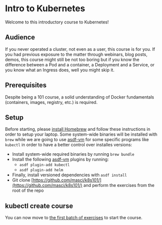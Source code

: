 # Intro to Kubernetes

Welcome to this introductory course to Kubernetes!

## Audience

If you never operated a cluster, not even as a user, this course is for you. If you had previous
exposure to the matter through webinars, blog posts, demos, this course might still be not too
boring but if you know the difference between a Pod and a container, a Deployment and a Service,
or you know what an Ingress does, well you might skip it.

## Prerequisites

Despite being a 101 course, a solid understanding of Docker fundamentals (containers, images,
registry, etc.) is required.

## Setup

Before starting, please [install Homebrew](https://brew.sh/) and follow these instructions in
order to setup your laptop. Some system-wide binaries will be installed with `brew` while we
are going to use [asdf-vm](https://asdf-vm.com/) for some specific programs like `kubectl` in
order to have a better control over installes versions:

* Install system-wide required binaries by running `brew bundle`
* Install the following [asdf-vm](https://asdf-vm.com/) plugins by running:
    * `asdf plugin-add kubectl`
    * `asdf plugin-add helm`
* Finally, install versioned dependencies with `asdf install`
* Git clone [https://github.com/masci/k8s101/](https://github.com/masci/k8s101/) and perform the exercises from the root of the repo

## kubectl create course

You can now move to [the first batch of exercises](010-first-contact.md) to start the course.
